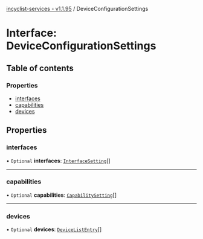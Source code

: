 [incyclist-services - v1.1.95](../README.md) / DeviceConfigurationSettings

# Interface: DeviceConfigurationSettings

## Table of contents

### Properties

- [interfaces](DeviceConfigurationSettings.md#interfaces)
- [capabilities](DeviceConfigurationSettings.md#capabilities)
- [devices](DeviceConfigurationSettings.md#devices)

## Properties

### interfaces

• `Optional` **interfaces**: [`InterfaceSetting`](InterfaceSetting.md)[]

___

### capabilities

• `Optional` **capabilities**: [`CapabilitySetting`](../README.md#capabilitysetting)[]

___

### devices

• `Optional` **devices**: [`DeviceListEntry`](DeviceListEntry.md)[]
